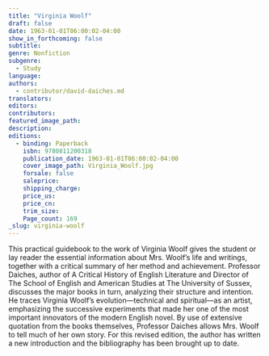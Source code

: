```yaml
---
title: "Virginia Woolf"
draft: false
date: 1963-01-01T06:00:02-04:00
show_in_forthcoming: false
subtitle:
genre: Nonfiction
subgenre:
  - Study
language:
authors:
  - contributor/david-daiches.md
translators:
editors:
contributors:
featured_image_path:
description:
editions:
  - binding: Paperback
    isbn: 9780811200318
    publication_date: 1963-01-01T06:00:02-04:00
    cover_image_path: Virginia_Woolf.jpg
    forsale: false
    saleprice:
    shipping_charge:
    price_us:
    price_cn:
    trim_size:
    Page_count: 169
_slug: virginia-woolf
---
```


This practical guidebook to the work of Virginia Woolf gives the student or lay reader the essential information about Mrs. Woolf’s life and writings, together with a critical summary of her method and achievement. Professor Daiches, author of A Critical History of English Literature and Director of The School of English and American Studies at The University of Sussex, discusses the major books in turn, analyzing their structure and intention. He traces Virginia Woolf’s evolution—technical and spiritual—as an artist, emphasizing the successive experiments that made her one of the most important innovators of the modern English novel. By use of extensive quotation from the books themselves, Professor Daiches allows Mrs. Woolf to tell much of her own story. For this revised edition, the author has written a new introduction and the bibliography has been brought up to date.

